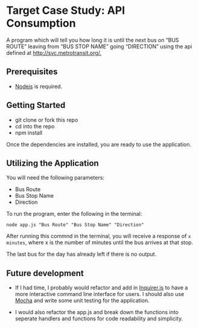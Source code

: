 # Target Case Study: API Consumption

A program which will tell you how long it is until the next bus on “BUS ROUTE” leaving from “BUS STOP NAME” going “DIRECTION” using the api defined at <http://svc.metrotransit.org/.>

## Prerequisites

* [Nodejs](https://nodejs.org/en/download/) is required.

## Getting Started

* git clone or fork this repo </br>
* cd into the repo </br>
* npm install       </br>

Once the dependencies are installed, you are ready to use the application.

## Utilizing the Application

You will need the following parameters:

* Bus Route
* Bus Stop Name
* Direction

To run the program, enter the following in the terminal:

```
node app.js "Bus Route" "Bus Stop Name" "Direction"
```

After running this commnd in the terminal, you will receive a response of `x minutes`, where x is the number of minutes until the bus arrives at that stop.

The last bus for the day has already left if there is no output.

## Future development

* If I had time, I probably would refactor and add in [Inquirer.js](https://github.com/SBoudrias/Inquirer.js/) to have a more interactive command line interface for users. I should also use [Mocha](https://mochajs.org/) and write some unit testing for the application.

* I would also refactor the app.js and break down the functions into seperate handlers and functions for code readability and simplicity.
